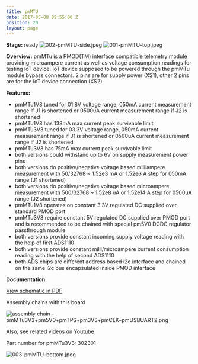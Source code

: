 ```yaml
---
title: pmMTU
date: 2017-05-08 09:55:00 Z
position: 20
layout: page
---
```


**Stage:** ready
![002-pmMTU-side.jpeg](/uploads/pmMTU/002-pmMTU-side.jpeg)
![001-pmMTU-top.jpeg](/uploads/pmMTU/001-pmMTU-top.jpeg)

**Overview:**
pmMTu is a PMOD(TM) interface compatible telemetry module providing microampere current as well as voltage consumption readings for testing IoT device. IoT device supposed to be powered through the pmMTu module bypass connectors. 2 pins are for supply power (XS1), other 2 pins are for the IoT device connection (XS2).

**Features:**
* pmMTu1V8 tuned for 0­1.8V voltage range, 0­50mA current measurement range if J1 is shortened or 0­500uA current measurement range if J2 is shortened
* pmMTu1V8 has 138mA max current peak survivable limit
* pmMTu3V3 tuned for 0­3.3V voltage range, 0­50mA current measurement range if J1 is shortened or 0­500uA current measurement range if J2 is shortened
* pmMTu3V3 has 75mA max current peak survivable limit
* both versions could withstand up to 6V on supply measurement power pins
* both versions do positive/negative voltage based milliampere measurement with 50/32768 ~ 1.52e­3 mA or 1.52e­6 A step for 0­50mA range (J1 shortened)
* both versions do positive/negative voltage based microampere measurement with 500/32768 ~ 1.52e­8 uA or 1.52e­14 A step for 0­500uA range (J2 shortened)
* pmMTu1V8 operates on constant 3.3V regulated DC supplied over standard PMOD port
* pmMTu3V3 require constant 5V regulated DC supplied over PMOD port and is recommended to be chained with special pm5V0 DC­DC regulator pass­through module
* both versions provide constant incoming supply voltage reading with the help of first ADS1110
* both versions provide constant milli/microampere current consumption reading with the help of second ADS1110
* both ADS chips are different address based i2c interface and chained on the same i2c bus encapsulated inside PMOD interface

**Documentation**

[View schematic in PDF](/uploads/pmMTU/SCH_Assembly_pmMTu.pdf)

Assembly chains with this board

![assembly chain - pmMTu3V3+pm5V0+pmTPS+pm3V3+pmCLK+pmUSBUART2.png](/uploads/pmMTU/assembly%20chain%20-%20pmMTu3V3+pm5V0+pmTPS+pm3V3+pmCLK+pmUSBUART2.png)

Also, see related videos on 
[Youtube](https://www.youtube.com/playlist?list=PLPUxs94yXWxffdO9a-trBPxHUxIWgIJw5)

Part number for pmMTu3V3: 302301

![003-pmMTU-bottom.jpeg](/uploads/pmMTU/003-pmMTU-bottom.jpeg)